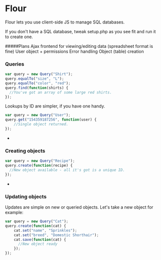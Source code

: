 # Flour
Flour lets you use client-side JS to manage SQL databases. 

If you don't have a SQL database, tweak setup.php as you see fit and run it to create one.

#####Plans
Ajax frontend for viewing/editing data (spreadsheet format is fine)
User object + permissions
Error handling
Object (table) creation


### Queries
```javascript
var query = new Query("Shirt");
query.equalTo("size", "L");
query.equalTo("color", "red");
query.find(function(shirts) {
  //You've got an array of some large red shirts.
});
```

Lookups by ID are simpler, if you have one handy.
```javascript
var query = new Query("User");
query.get("154359187256", function(user) {
	//Single object returned.
});
```

-
### Creating objects
```javascript
var query = new Query("Recipe");
query.create(function(recipe) {
  //New object available - all it's got is a unique ID.
});
```

-
### Updating objects
Updates are simple on new or queried objects. Let's take a new object for example:
```javascript
var query = new Query("Cat");
query.create(function(cat) {
	cat.set("name", "Sprinkles");
	cat.set("breed", "Domestic Shorthair");
	cat.save(function(cat) {
	  //New object ready
	});
});
```

